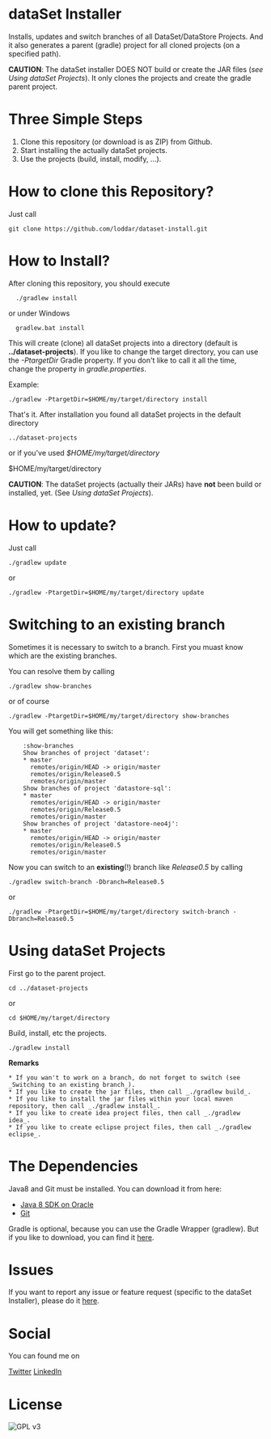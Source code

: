 dataSet Installer
===============

Installs, updates and switch branches of all DataSet/DataStore Projects. And it also generates a parent (gradle) project for all cloned projects (on a specified path).

__CAUTION__: The dataSet installer DOES NOT build or create the JAR files (_see Using dataSet Projects_). It only clones the projects and create the gradle parent project.


Three Simple Steps
==================

1. Clone this repository (or download is as ZIP) from Github.
2. Start installing the actually dataSet projects.
3. Use the projects (build, install, modify, ...).


How to clone this Repository?
=============================

Just call

    git clone https://github.com/loddar/dataset-install.git


How to Install?
===============

After cloning this repository, you should execute

      ./gradlew install

or under Windows

      gradlew.bat install

This will create (clone) all dataSet projects into a directory (default is __../dataset-projects__). If you like to change the target directory, you can use
the *-PtargetDir* Gradle property. If you don't like to call it all the time, change the property in _gradle.properties_.

Example:

    ./gradlew -PtargetDir=$HOME/my/target/directory install

That's it. After installation you found all dataSet projects in the default directory

    ../dataset-projects
    
or if you've used _$HOME/my/target/directory_ 
    
   $HOME/my/target/directory 


__CAUTION__: The dataSet projects (actually their JARs) have __not__ been build or installed, yet. (See _Using dataSet Projects_).

How to update?
==============

Just call

    ./gradlew update

or

    ./gradlew -PtargetDir=$HOME/my/target/directory update


Switching to an existing branch
================================

Sometimes it is necessary to switch to a branch. First you muast know which are the existing branches. 

You can resolve them by calling

    ./gradlew show-branches  

or of course 

    ./gradlew -PtargetDir=$HOME/my/target/directory show-branches
     

You will get something like this:

```
    :show-branches
    Show branches of project 'dataset':
    * master
      remotes/origin/HEAD -> origin/master
      remotes/origin/Release0.5
      remotes/origin/master
    Show branches of project 'datastore-sql':
    * master
      remotes/origin/HEAD -> origin/master
      remotes/origin/Release0.5
      remotes/origin/master
    Show branches of project 'datastore-neo4j':
    * master
      remotes/origin/HEAD -> origin/master
      remotes/origin/Release0.5
      remotes/origin/master
```

Now you can switch to an __existing__(!) branch like _Release0.5_ by calling
    
    ./gradlew switch-branch -Dbranch=Release0.5

or 

    ./gradlew -PtargetDir=$HOME/my/target/directory switch-branch -Dbranch=Release0.5
    
Using dataSet Projects
======================

First go to the parent project.

    cd ../dataset-projects
    
or

    cd $HOME/my/target/directory
    
Build, install, etc the projects.
 
    ./gradlew install
    
    
__Remarks__
 
    * If you wan't to work on a branch, do not forget to switch (see _Switching to an existing branch_).   
    * If you like to create the jar files, then call _./gradlew build_.
    * If you like to install the jar files within your local maven repository, then call _./gradlew install_.
    * If you like to create idea project files, then call _./gradlew idea_.
    * If you like to create eclipse project files, then call _./gradlew eclipse_.

The Dependencies
================

Java8 and Git must be installed. You can download it from here:

* [Java 8 SDK on Oracle](http://www.oracle.com/technetwork/java/javase/downloads/jdk8-downloads-2133151.html)
* [Git](http://git-scm.com/downloads)

Gradle is optional, because you can use the Gradle Wrapper (gradlew). But if you like to download, you can find it [here](https://www.gradle.org/downloads).

Issues
======

If you want to report any issue or feature request (specific to the dataSet Installer), please do it [here](https://github.com/loddar/dataset-install/issues).


Social
======

You can found me on

[Twitter](https://twitter.com/failearly)
[LinkedIn](https://www.linkedin.com/in/markoumek)


License
=======

![GPL v3](http://www.gnu.org/graphics/gplv3-127x51.png)
